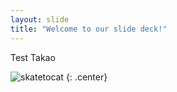 ```yaml
---
layout: slide
title: "Welcome to our slide deck!"
---
```


Test Takao

![skatetocat](https://octodex.github.com/images/skatetocat.png)
{: .center}
